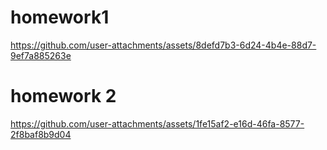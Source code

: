 # homework1


https://github.com/user-attachments/assets/8defd7b3-6d24-4b4e-88d7-9ef7a885263e


# homework 2



https://github.com/user-attachments/assets/1fe15af2-e16d-46fa-8577-2f8baf8b9d04

